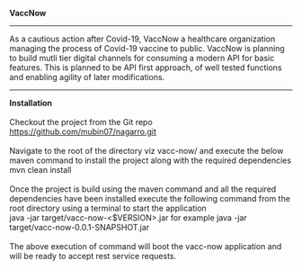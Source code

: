 **VaccNow**
****
As a cautious action after Covid-19, VaccNow a healthcare organization managing the process of Covid-19 vaccine to public.
VaccNow is planning to build mutli tier digital channels for consuming a modern API for basic features. This is planned to be API first  approach, of well tested functions and enabling agility of later modifications.
****

**Installation**
<br/>
<br/>
Checkout the project from the Git repo https://github.com/mubin07/nagarro.git
<br/>
<br/>
Navigate to the root of the directory viz vacc-now/ and execute the below maven command to install the project along with the required dependencies
<br/>mvn clean install
<br/>
<br/>
Once the project is build using the maven command and all the required dependencies have been installed execute the following command from the root directory using a terminal to start the application
<br/>
java -jar target/vacc-now-<$VERSION>.jar for example java -jar target/vacc-now-0.0.1-SNAPSHOT.jar
<br/>
<br/>
The above execution of command will boot the vacc-now application and will be ready to accept rest service requests.